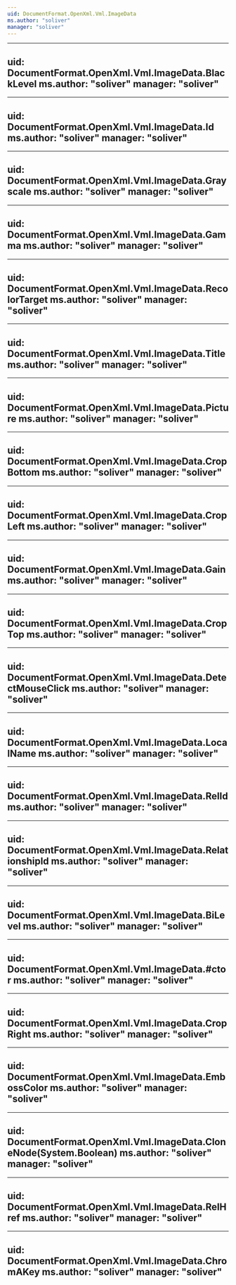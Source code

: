 ```yaml
---
uid: DocumentFormat.OpenXml.Vml.ImageData
ms.author: "soliver"
manager: "soliver"
---
```


---
uid: DocumentFormat.OpenXml.Vml.ImageData.BlackLevel
ms.author: "soliver"
manager: "soliver"
---

---
uid: DocumentFormat.OpenXml.Vml.ImageData.Id
ms.author: "soliver"
manager: "soliver"
---

---
uid: DocumentFormat.OpenXml.Vml.ImageData.Grayscale
ms.author: "soliver"
manager: "soliver"
---

---
uid: DocumentFormat.OpenXml.Vml.ImageData.Gamma
ms.author: "soliver"
manager: "soliver"
---

---
uid: DocumentFormat.OpenXml.Vml.ImageData.RecolorTarget
ms.author: "soliver"
manager: "soliver"
---

---
uid: DocumentFormat.OpenXml.Vml.ImageData.Title
ms.author: "soliver"
manager: "soliver"
---

---
uid: DocumentFormat.OpenXml.Vml.ImageData.Picture
ms.author: "soliver"
manager: "soliver"
---

---
uid: DocumentFormat.OpenXml.Vml.ImageData.CropBottom
ms.author: "soliver"
manager: "soliver"
---

---
uid: DocumentFormat.OpenXml.Vml.ImageData.CropLeft
ms.author: "soliver"
manager: "soliver"
---

---
uid: DocumentFormat.OpenXml.Vml.ImageData.Gain
ms.author: "soliver"
manager: "soliver"
---

---
uid: DocumentFormat.OpenXml.Vml.ImageData.CropTop
ms.author: "soliver"
manager: "soliver"
---

---
uid: DocumentFormat.OpenXml.Vml.ImageData.DetectMouseClick
ms.author: "soliver"
manager: "soliver"
---

---
uid: DocumentFormat.OpenXml.Vml.ImageData.LocalName
ms.author: "soliver"
manager: "soliver"
---

---
uid: DocumentFormat.OpenXml.Vml.ImageData.RelId
ms.author: "soliver"
manager: "soliver"
---

---
uid: DocumentFormat.OpenXml.Vml.ImageData.RelationshipId
ms.author: "soliver"
manager: "soliver"
---

---
uid: DocumentFormat.OpenXml.Vml.ImageData.BiLevel
ms.author: "soliver"
manager: "soliver"
---

---
uid: DocumentFormat.OpenXml.Vml.ImageData.#ctor
ms.author: "soliver"
manager: "soliver"
---

---
uid: DocumentFormat.OpenXml.Vml.ImageData.CropRight
ms.author: "soliver"
manager: "soliver"
---

---
uid: DocumentFormat.OpenXml.Vml.ImageData.EmbossColor
ms.author: "soliver"
manager: "soliver"
---

---
uid: DocumentFormat.OpenXml.Vml.ImageData.CloneNode(System.Boolean)
ms.author: "soliver"
manager: "soliver"
---

---
uid: DocumentFormat.OpenXml.Vml.ImageData.RelHref
ms.author: "soliver"
manager: "soliver"
---

---
uid: DocumentFormat.OpenXml.Vml.ImageData.ChromAKey
ms.author: "soliver"
manager: "soliver"
---
